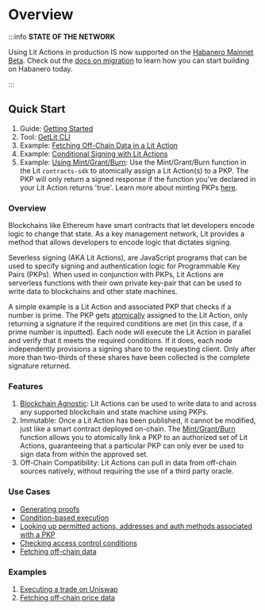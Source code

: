 # Overview

:::info
**STATE OF THE NETWORK**

Using Lit Actions in production IS now supported on the [Habanero Mainnet Beta](../../network/networks/mainnet). Check out the [docs on migration](../../network/migration-guide) to learn how you can start building on Habanero today. 

:::

## Quick Start

1. Guide: [Getting Started](../serverless-signing/quick-start.md)
2. Tool: [GetLit CLI](https://developer.litprotocol.com/v3/tools/getlit-cli)
3. Example: [Fetching Off-Chain Data in a Lit Action](../serverless-signing/fetch.md)
4. Example: [Conditional Signing with Lit Actions](../serverless-signing/conditional-signing.md)
3. Example: [Using Mint/Grant/Burn](https://github.com/LIT-Protocol/js-sdk/blob/70a041a97b56ba1a75724ba2cd56952b622e8a7f/packages/contracts-sdk/src/abis/PKPNFT.ts#L376): Use the Mint/Grant/Burn function in the Lit `contracts-sdk` to atomically assign a Lit Action(s) to a PKP. The PKP will only return a signed response if the function you've declared in your Lit Action returns 'true'. Learn more about minting PKPs [here](../wallets/minting.md).


### Overview

Blockchains like Ethereum have smart contracts that let developers encode logic to change that state. As a key management network, Lit provides a method that allows developers to encode logic that dictates signing.

Severless signing (AKA Lit Actions), are JavaScript programs that can be used to specify signing and authentication logic for Programmable Key Pairs (PKPs). When used in conjunction with PKPs, Lit Actions are serverless functions with their own private key-pair that can be used to write data to blockchains and other state machines.

A simple example is a Lit Action and associated PKP that checks if a number is prime. The PKP gets [atomically](https://github.com/LIT-Protocol/js-sdk/blob/70a041a97b56ba1a75724ba2cd56952b622e8a7f/packages/contracts-sdk/src/abis/PKPNFT.ts#L376) assigned to the Lit Action, only returning a signature if the required conditions are met (in this case, if a prime number is inputted). Each node will execute the Lit Action in parallel and verify that it meets the required conditions. If it does, each node independently provisions a signing share to the requesting client. Only after more than two-thirds of these shares have been collected is  the complete signature returned.

### Features

1. [Blockchain Agnostic](../../resources/supported-chains.md): Lit Actions can be used to write data to and across any supported blockchain and state machine using PKPs.
2. Immutable: Once a Lit Action has been published, it cannot be modified, just like a smart contract deployed on-chain. The [Mint/Grant/Burn](https://github.com/LIT-Protocol/js-sdk/blob/70a041a97b56ba1a75724ba2cd56952b622e8a7f/packages/contracts-sdk/src/abis/PKPNFT.ts#L376) function allows you to atomically link a PKP to an authorized set of Lit Actions, guaranteeing that a particular PKP can only ever be used to sign data from within the approved set.
3. Off-Chain Compatibility: Lit Actions can pull in data from off-chain sources natively, without requiring the use of a third party oracle.

### Use Cases

- [Generating proofs](../serverless-signing/conditional-signing)
- [Condition-based execution](../../tools/event-listener)
- [Looking up permitted actions, addresses and auth methods associated with a PKP](../wallets/auth-methods/#example-setting-auth-context-with-lit-actions)
- [Checking access control conditions](../access-control/lit-action-conditions)
- [Fetching off-chain data](../serverless-signing/fetch)


### Examples

1. [Executing a trade on Uniswap](https://github.com/LIT-Protocol/lit-apps/blob/master/packages/lit-actions/src/to-be-converted/wip-swap.action.mjs?ref=spark.litprotocol.com)
2. [Fetching off-chain price data](https://spark.litprotocol.com/automated-portfolio-rebalancing-uniswap/#how-it-works)